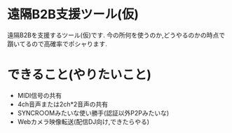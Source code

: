 # 遠隔B2B支援ツール(仮)
遠隔B2Bを支援するツール(仮)です.
今の所何を使うのか,どうやるのかの時点で躓いてるので高確率でポシャります.
# できること(やりたいこと)
* MIDI信号の共有
* 4ch音声または2ch*2音声の共有
* SYNCR○OMみたいな使い勝手(認証以外P2Pみたいな)
* Webカメラ映像転送(配信DJ向け,できたらやる)